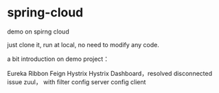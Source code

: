 # spring-cloud
demo on spirng cloud

just clone it, run at local, no need to modify any code.

a bit introduction on demo project：

Eureka
Ribbon
Feign
Hystrix
Hystrix Dashboard，resolved disconnected issue
zuul， with filter
config server
config client

